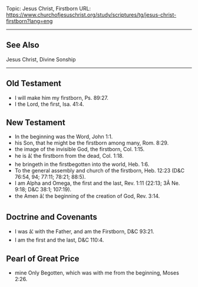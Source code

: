 Topic: Jesus Christ, Firstborn
URL: https://www.churchofjesuschrist.org/study/scriptures/tg/jesus-christ-firstborn?lang=eng

---

## See Also

Jesus Christ, Divine Sonship

---

## Old Testament

- I will make him my firstborn, Ps. 89:27.
- I the Lord, the first, Isa. 41:4.

## New Testament

- In the beginning was the Word, John 1:1.
- his Son, that he might be the firstborn among many, Rom. 8:29.
- the image of the invisible God, the firstborn, Col. 1:15.
- he is â¦ the firstborn from the dead, Col. 1:18.
- he bringeth in the firstbegotten into the world, Heb. 1:6.
- To the general assembly and church of the firstborn, Heb. 12:23 (D&C 76:54, 94; 77:11; 78:21; 88:5).
- I am Alpha and Omega, the first and the last, Rev. 1:11 (22:13; 3Â Ne. 9:18; D&C 38:1; 107:19).
- the Amen â¦ the beginning of the creation of God, Rev. 3:14.

## Doctrine and Covenants

- I was â¦ with the Father, and am the Firstborn, D&C 93:21.
- I am the first and the last, D&C 110:4.

## Pearl of Great Price

- mine Only Begotten, which was with me from the beginning, Moses 2:26.

